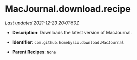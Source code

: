 # MacJournal.download.recipe

_Last updated 2021-12-23 20:01:50Z_

- **Description**: Downloads the latest version of MacJournal.

- **Identifier**: `com.github.homebysix.download.MacJournal`

- **Parent Recipes**: `None`
